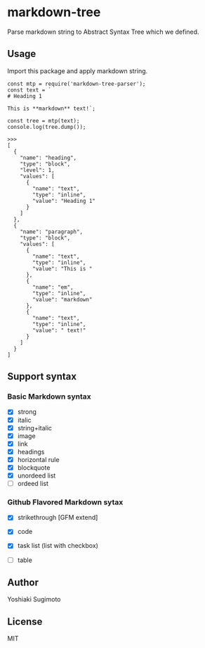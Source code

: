 # markdown-tree

Parse markdown string to Abstract Syntax Tree which we defined.

## Usage

Import this package and apply markdown string.

```
const mtp = require('markdown-tree-parser');
const text = `
# Heading 1

This is **markdown** text!`;

const tree = mtp(text);
console.log(tree.dump());

>>>
[
  {
    "name": "heading",
    "type": "block",
    "level": 1,
    "values": [
      {
        "name": "text",
        "type": "inline",
        "value": "Heading 1"
      }
    ]
  },
  {
    "name": "paragraph",
    "type": "block",
    "values": [
      {
        "name": "text",
        "type": "inline",
        "value": "This is "
      },
      {
        "name": "em",
        "type": "inline",
        "value": "markdown"
      },
      {
        "name": "text",
        "type": "inline",
        "value": " text!"
      }
    ]
  }
]

```

## Support syntax

### Basic Markdown syntax

- [x] strong
- [x] italic
- [x] string+italic
- [x] image
- [x] link
- [x] headings
- [x] horizontal rule
- [x] blockquote
- [x] unordeed list
- [ ] ordeed list

### Github Flavored Markdown sytax

- [x] strikethrough [GFM extend]
- [x] code
- [x] task list (list with checkbox)
- [ ] table


## Author

Yoshiaki Sugimoto

## License

MIT
